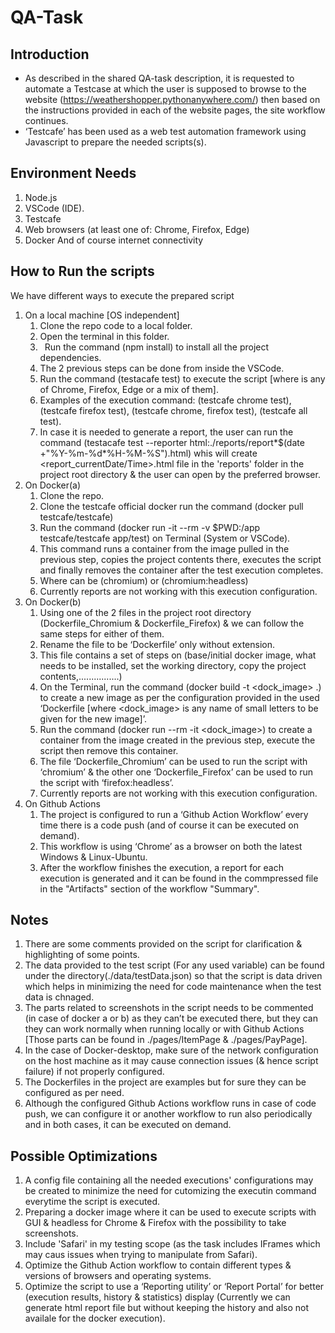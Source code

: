 # QA-Task

## Introduction

- As described in the shared QA-task description, it is requested to automate a Testcase at which the user is supposed to browse to the website (<https://weathershopper.pythonanywhere.com/>) then based on the instructions provided in each of the website pages, the site workflow continues.
- ‘Testcafe’ has been used as a web test automation framework using Javascript to prepare the needed scripts(s).

## Environment Needs
1.  Node.js
2.  VSCode (IDE).
3.  Testcafe
4.  Web browsers (at least one of: Chrome, Firefox, Edge)
5.  Docker
    And of course internet connectivity

## How to Run the scripts
We have different ways to execute the prepared script
1.  On a local machine [OS independent]
    1. Clone the repo code to a local folder.
    2. Open the terminal in this folder.
    3. ` `Run the command (npm install) to install all the project dependencies.
    4. The 2 previous steps can be done from inside the VSCode.
    5. Run the command (testacafe <Browser> test) to execute the script [where <Browser> is any of Chrome, Firefox, Edge or a mix of them].
    6. Examples of the execution command: (testcafe chrome test), (testcafe firefox test), (testcafe chrome, firefox test), (testcafe all test).
    7. In case it is needed to generate a report, the user can run the command (testacafe <Browser> test --reporter html:./reports/report*$(date +"%Y-%m-%d*%H-%M-%S").html) whis will create <report_currentDate/Time>.html file in the 'reports' folder in the project root directory & the user can open by the preferred browser.
2.  On Docker(a)
    1. Clone the repo.
    2. Clone the testcafe official docker run the command (docker pull testcafe/testcafe)
    3. Run the command (docker run -it --rm -v $PWD:/app testcafe/testcafe <Browser> app/test) on Terminal (System or VSCode).
    4. This command runs a container from the image pulled in the previous step, copies the project contents there, executes the script and finally removes the container after the test execution completes.
    5. Where <Browser> can be (chromium) or (chromium:headless)
    6. Currently reports are not working with this execution configuration.
3.  On Docker(b)
    1. Using one of the 2 files in the project root directory (Dockerfile_Chromium & Dockerfile_Firefox) & we can follow the same steps for either of them.
    2. Rename the file to be ‘Dockerfile’ only without extension.
    3. This file contains a set of steps on (base/initial docker image, what needs to be installed, set the working directory, copy the project contents,................)
    4. On the Terminal, run the command (docker build -t <dock_image> .) to create a new image as per the configuration provided in the used ‘Dockerfile [where <dock\_image> is any name of small letters to be given for the new image]’.
    5. Run the command (docker run --rm -it <dock_image>) to create a container from the image created in the previous step, execute the script then remove this container.
    6. The file ‘Dockerfile_Chromium’ can be used to run the script with ‘chromium’ & the other one ‘Dockerfile_Firefox’ can be used to run the script with ‘firefox:headless’.
    7. Currently reports are not working with this execution configuration.
4.  On Github Actions
    1. The project is configured to run a ‘Github Action Workflow’ every time there is a code push (and of course it can be executed on demand).
    2. This workflow is using ‘Chrome’ as a browser on both the latest Windows & Linux-Ubuntu.
    3. After the workflow finishes the execution, a report for each execution is generated and it can be found in the commpressed file in the "Artifacts" section of the workflow "Summary".

## Notes
1.  There are some comments provided on the script for clarification & highlighting of some points.
2.  The data provided to the test script (For any used variable) can be found under the directory(./data/testData.json) so that the script is data driven which helps in minimizing the need for code maintenance when the test data is chnaged.
3.  The parts related to screenshots in the script needs to be commented (in case of docker a or b) as they can’t be executed there, but they can they can work normally when running locally or with Github Actions [Those parts can be found in ./pages/ItemPage & ./pages/PayPage].
4.  In the case of Docker-desktop, make sure of the network configuration on the host machine as it may cause connection issues (& hence script failure) if not properly configured.
5.  The Dockerfiles in the project are examples but for sure they can be configured as per need.
6.  Although the configured Github Actions workflow runs in case of code push, we can configure it or another workflow to run also periodically and in both cases, it can be executed on demand.

## Possible Optimizations
1.  A config file containing all the needed executions' configurations may be created to minimize the need for cutomizing the executin command everytime the script is executed.
2.  Preparing a docker image where it can be used to execute scripts with GUI & headless for Chrome & Firefox with the possibility to take screenshots.
3.  Include 'Safari' in my testing scope (as the task includes IFrames which may caus issues when trying to manipulate from Safari).
4.  Optimize the Github Action workflow to contain different types & versions of browsers and operating systems.
5.  Optimize the script to use a ‘Reporting utility’ or ‘Report Portal’ for better (execution results, history & statistics) display (Currently we can generate html report file but without keeping the history and also not availale for the docker execution).

